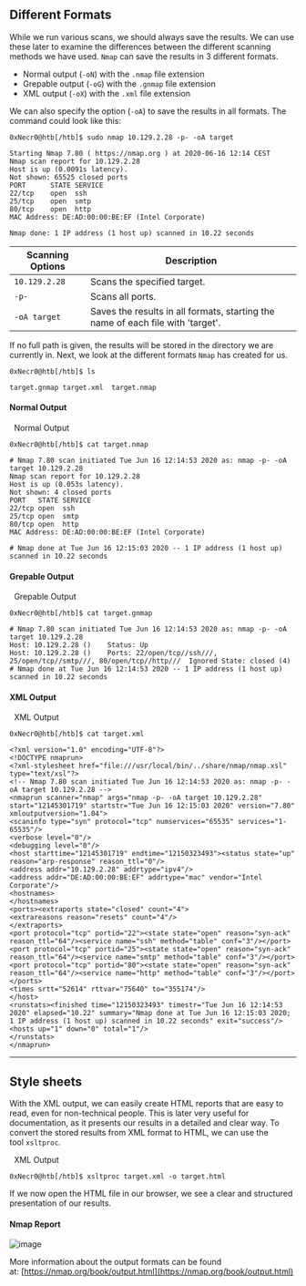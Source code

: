 ## Different Formats

While we run various scans, we should always save the results. We can use these later to examine the differences between the different scanning methods we have used. `Nmap` can save the results in 3 different formats.

- Normal output (`-oN`) with the `.nmap` file extension
- Grepable output (`-oG`) with the `.gnmap` file extension
- XML output (`-oX`) with the `.xml` file extension

We can also specify the option (`-oA`) to save the results in all formats. The command could look like this:

```shell-session
0xNecr0@htb[/htb]$ sudo nmap 10.129.2.28 -p- -oA target

Starting Nmap 7.80 ( https://nmap.org ) at 2020-06-16 12:14 CEST
Nmap scan report for 10.129.2.28
Host is up (0.0091s latency).
Not shown: 65525 closed ports
PORT      STATE SERVICE
22/tcp    open  ssh
25/tcp    open  smtp
80/tcp    open  http
MAC Address: DE:AD:00:00:BE:EF (Intel Corporate)

Nmap done: 1 IP address (1 host up) scanned in 10.22 seconds
```

|**Scanning Options**|**Description**|
|---|---|
|`10.129.2.28`|Scans the specified target.|
|`-p-`|Scans all ports.|
|`-oA target`|Saves the results in all formats, starting the name of each file with 'target'.|

If no full path is given, the results will be stored in the directory we are currently in. Next, we look at the different formats `Nmap` has created for us.

```shell-session
0xNecr0@htb[/htb]$ ls

target.gnmap target.xml  target.nmap
```

#### Normal Output

  Normal Output

```shell-session
0xNecr0@htb[/htb]$ cat target.nmap

# Nmap 7.80 scan initiated Tue Jun 16 12:14:53 2020 as: nmap -p- -oA target 10.129.2.28
Nmap scan report for 10.129.2.28
Host is up (0.053s latency).
Not shown: 4 closed ports
PORT   STATE SERVICE
22/tcp open  ssh
25/tcp open  smtp
80/tcp open  http
MAC Address: DE:AD:00:00:BE:EF (Intel Corporate)

# Nmap done at Tue Jun 16 12:15:03 2020 -- 1 IP address (1 host up) scanned in 10.22 seconds
```

#### Grepable Output

  Grepable Output

```shell-session
0xNecr0@htb[/htb]$ cat target.gnmap

# Nmap 7.80 scan initiated Tue Jun 16 12:14:53 2020 as: nmap -p- -oA target 10.129.2.28
Host: 10.129.2.28 ()	Status: Up
Host: 10.129.2.28 ()	Ports: 22/open/tcp//ssh///, 25/open/tcp//smtp///, 80/open/tcp//http///	Ignored State: closed (4)
# Nmap done at Tue Jun 16 12:14:53 2020 -- 1 IP address (1 host up) scanned in 10.22 seconds
```

#### XML Output

  XML Output

```shell-session
0xNecr0@htb[/htb]$ cat target.xml

<?xml version="1.0" encoding="UTF-8"?>
<!DOCTYPE nmaprun>
<?xml-stylesheet href="file:///usr/local/bin/../share/nmap/nmap.xsl" type="text/xsl"?>
<!-- Nmap 7.80 scan initiated Tue Jun 16 12:14:53 2020 as: nmap -p- -oA target 10.129.2.28 -->
<nmaprun scanner="nmap" args="nmap -p- -oA target 10.129.2.28" start="12145301719" startstr="Tue Jun 16 12:15:03 2020" version="7.80" xmloutputversion="1.04">
<scaninfo type="syn" protocol="tcp" numservices="65535" services="1-65535"/>
<verbose level="0"/>
<debugging level="0"/>
<host starttime="12145301719" endtime="12150323493"><status state="up" reason="arp-response" reason_ttl="0"/>
<address addr="10.129.2.28" addrtype="ipv4"/>
<address addr="DE:AD:00:00:BE:EF" addrtype="mac" vendor="Intel Corporate"/>
<hostnames>
</hostnames>
<ports><extraports state="closed" count="4">
<extrareasons reason="resets" count="4"/>
</extraports>
<port protocol="tcp" portid="22"><state state="open" reason="syn-ack" reason_ttl="64"/><service name="ssh" method="table" conf="3"/></port>
<port protocol="tcp" portid="25"><state state="open" reason="syn-ack" reason_ttl="64"/><service name="smtp" method="table" conf="3"/></port>
<port protocol="tcp" portid="80"><state state="open" reason="syn-ack" reason_ttl="64"/><service name="http" method="table" conf="3"/></port>
</ports>
<times srtt="52614" rttvar="75640" to="355174"/>
</host>
<runstats><finished time="12150323493" timestr="Tue Jun 16 12:14:53 2020" elapsed="10.22" summary="Nmap done at Tue Jun 16 12:15:03 2020; 1 IP address (1 host up) scanned in 10.22 seconds" exit="success"/><hosts up="1" down="0" total="1"/>
</runstats>
</nmaprun>
```

---

## Style sheets

With the XML output, we can easily create HTML reports that are easy to read, even for non-technical people. This is later very useful for documentation, as it presents our results in a detailed and clear way. To convert the stored results from XML format to HTML, we can use the tool `xsltproc`.

  XML Output

```shell-session
0xNecr0@htb[/htb]$ xsltproc target.xml -o target.html
```

If we now open the HTML file in our browser, we see a clear and structured presentation of our results.

#### Nmap Report

![image](https://academy.hackthebox.com/storage/modules/19/nmap-report.png)

More information about the output formats can be found at: [https://nmap.org/book/output.html](https://nmap.org/book/output.html)